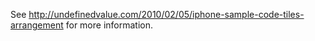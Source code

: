 See http://undefinedvalue.com/2010/02/05/iphone-sample-code-tiles-arrangement for more information.

